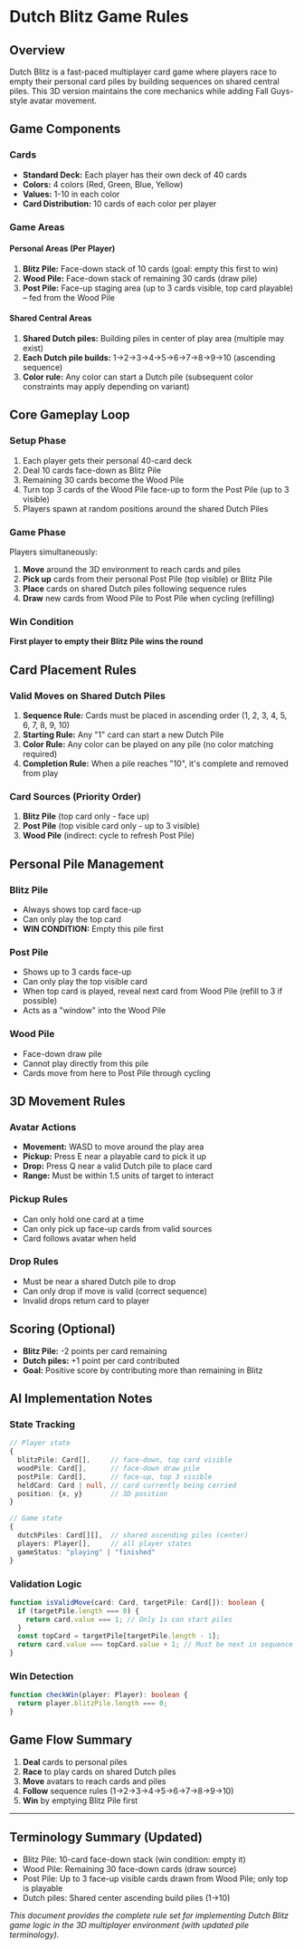 # Dutch Blitz Game Rules

## Overview
Dutch Blitz is a fast-paced multiplayer card game where players race to empty their personal card piles by building sequences on shared central piles. This 3D version maintains the core mechanics while adding Fall Guys-style avatar movement.

## Game Components

### Cards
- **Standard Deck:** Each player has their own deck of 40 cards
- **Colors:** 4 colors (Red, Green, Blue, Yellow) 
- **Values:** 1-10 in each color
- **Card Distribution:** 10 cards of each color per player

### Game Areas

#### Personal Areas (Per Player)
1. **Blitz Pile:** Face-down stack of 10 cards (goal: empty this first to win)
2. **Wood Pile:** Face-down stack of remaining 30 cards (draw pile)
3. **Post Pile:** Face-up staging area (up to 3 cards visible, top card playable) – fed from the Wood Pile

#### Shared Central Areas
1. **Shared Dutch piles:** Building piles in center of play area (multiple may exist)
2. **Each Dutch pile builds:** 1→2→3→4→5→6→7→8→9→10 (ascending sequence)
3. **Color rule:** Any color can start a Dutch pile (subsequent color constraints may apply depending on variant)

## Core Gameplay Loop

### Setup Phase
1. Each player gets their personal 40-card deck
2. Deal 10 cards face-down as Blitz Pile
3. Remaining 30 cards become the Wood Pile
4. Turn top 3 cards of the Wood Pile face-up to form the Post Pile (up to 3 visible)
5. Players spawn at random positions around the shared Dutch Piles

### Game Phase
Players simultaneously:
1. **Move** around the 3D environment to reach cards and piles
2. **Pick up** cards from their personal Post Pile (top visible) or Blitz Pile
3. **Place** cards on shared Dutch piles following sequence rules
4. **Draw** new cards from Wood Pile to Post Pile when cycling (refilling)

### Win Condition
**First player to empty their Blitz Pile wins the round**

## Card Placement Rules

### Valid Moves on Shared Dutch Piles
1. **Sequence Rule:** Cards must be placed in ascending order (1, 2, 3, 4, 5, 6, 7, 8, 9, 10)
2. **Starting Rule:** Any "1" card can start a new Dutch Pile
3. **Color Rule:** Any color can be played on any pile (no color matching required)
4. **Completion Rule:** When a pile reaches "10", it's complete and removed from play

### Card Sources (Priority Order)
1. **Blitz Pile** (top card only - face up)
2. **Post Pile** (top visible card only - up to 3 visible)
3. **Wood Pile** (indirect: cycle to refresh Post Pile)

## Personal Pile Management

### Blitz Pile
- Always shows top card face-up
- Can only play the top card
- **WIN CONDITION:** Empty this pile first

### Post Pile
- Shows up to 3 cards face-up
- Can only play the top visible card
- When top card is played, reveal next card from Wood Pile (refill to 3 if possible)
- Acts as a "window" into the Wood Pile

### Wood Pile
- Face-down draw pile
- Cannot play directly from this pile
- Cards move from here to Post Pile through cycling

## 3D Movement Rules

### Avatar Actions
- **Movement:** WASD to move around the play area
- **Pickup:** Press E near a playable card to pick it up
- **Drop:** Press Q near a valid Dutch pile to place card
- **Range:** Must be within 1.5 units of target to interact

### Pickup Rules
- Can only hold one card at a time
- Can only pick up face-up cards from valid sources
- Card follows avatar when held

### Drop Rules
- Must be near a shared Dutch pile to drop
- Can only drop if move is valid (correct sequence)
- Invalid drops return card to player

## Scoring (Optional)
- **Blitz Pile:** -2 points per card remaining
- **Dutch piles:** +1 point per card contributed
- **Goal:** Positive score by contributing more than remaining in Blitz

## AI Implementation Notes

### State Tracking
```typescript
// Player state
{
  blitzPile: Card[],     // face-down, top card visible
  woodPile: Card[],      // face-down draw pile  
  postPile: Card[],      // face-up, top 3 visible
  heldCard: Card | null, // card currently being carried
  position: {x, y}       // 3D position
}

// Game state
{
  dutchPiles: Card[][],  // shared ascending piles (center)
  players: Player[],     // all player states
  gameStatus: "playing" | "finished"
}
```

### Validation Logic
```typescript
function isValidMove(card: Card, targetPile: Card[]): boolean {
  if (targetPile.length === 0) {
    return card.value === 1; // Only 1s can start piles
  }
  const topCard = targetPile[targetPile.length - 1];
  return card.value === topCard.value + 1; // Must be next in sequence
}
```

### Win Detection
```typescript
function checkWin(player: Player): boolean {
  return player.blitzPile.length === 0;
}
```

## Game Flow Summary
1. **Deal** cards to personal piles
2. **Race** to play cards on shared Dutch piles
3. **Move** avatars to reach cards and piles
4. **Follow** sequence rules (1→2→3→4→5→6→7→8→9→10)
5. **Win** by emptying Blitz Pile first

---

## Terminology Summary (Updated)
- Blitz Pile: 10-card face-down stack (win condition: empty it)
- Wood Pile: Remaining 30 face-down cards (draw source)
- Post Pile: Up to 3 face-up visible cards drawn from Wood Pile; only top is playable
- Dutch piles: Shared center ascending build piles (1→10)

*This document provides the complete rule set for implementing Dutch Blitz game logic in the 3D multiplayer environment (with updated pile terminology).* 
